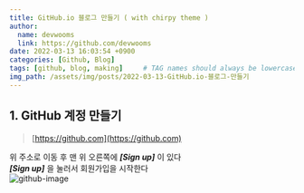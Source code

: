 ```yaml
---
title: GitHub.io 블로그 만들기 ( with chirpy theme )
author:
  name: devwooms
  link: https://github.com/devwooms
date: 2022-03-13 16:03:54 +0900
categories: [Github, Blog]
tags: [github, blog, making]     # TAG names should always be lowercase
img_path: /assets/img/posts/2022-03-13-GitHub.io-블로그-만들기
---
```

## 1. GitHub 계정 만들기


> [https://github.com](https://github.com) 

위 주소로 이동 후 맨 위 오른쪽에 ___[Sign up]___ 이 있다  
___[Sign up]___ 을 눌러서 회원가입을 시작한다  
![github-image](/github-image.png)
